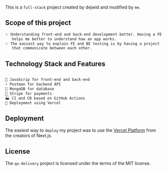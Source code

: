 This is a `full-stack` project created by dejwid and modified by `me`.

## Scope of this project

```bash
✨ Understanding front-end and back-end development better. Having a FE and a BE that communicate,
   helps me better to understand how an app works.
✨ The easiest way to explain FE and BE testing is by having a project with FE, API, and DB
   that communicate between each other.
```

## Technology Stack and Features

```bash

🚀 JavaScrip for front-end and back-end
⚡ Postman for backend API
💾 MongoDB for database
🧰 Stripe for payments
🏭 CI and CD based on GitHub Actions
🚢 Deployment using Vercel

```

## Deployment

The easiest way to `deploy` my project was to use the [Vercel Platform](https://vercel.com/new?utm_medium=default-template&filter=next.js&utm_source=create-next-app&utm_campaign=create-next-app-readme) from the creators of Next.js.

## License
The `qa-delivery` project is licensed under the terms of the MIT license.
